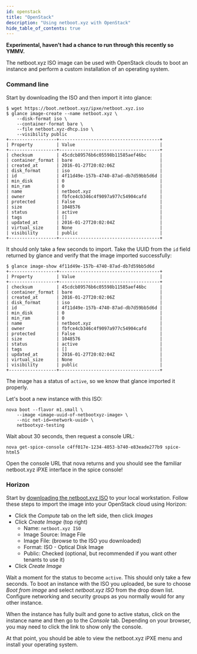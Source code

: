 ```yaml
---
id: openstack
title: "OpenStack"
description: "Using netboot.xyz with OpenStack"
hide_table_of_contents: true
---
```


**Experimental, haven't had a chance to run through this recently so YMMV.**

The netboot.xyz ISO image can be used with OpenStack clouds to boot an instance
and perform a custom installation of an operating system.

### Command line

Start by downloading the ISO and then import it into glance:

    $ wget https://boot.netboot.xyz/ipxe/netboot.xyz.iso
    $ glance image-create --name netboot.xyz \
        --disk-format iso \
        --container-format bare \
        --file netboot.xyz-dhcp.iso \
        --visibility public
    +------------------+--------------------------------------+
    | Property         | Value                                |
    +------------------+--------------------------------------+
    | checksum         | 45cdcb89576b6c05598b11585aef46bc     |
    | container_format | bare                                 |
    | created_at       | 2016-01-27T20:02:06Z                 |
    | disk_format      | iso                                  |
    | id               | 4f11d49e-157b-4740-87ad-db7d59bb5d6d |
    | min_disk         | 0                                    |
    | min_ram          | 0                                    |
    | name             | netboot.xyz                          |
    | owner            | fbfce4cb346c4f9097a977c54904cafd     |
    | protected        | False                                |
    | size             | 1048576                              |
    | status           | active                               |
    | tags             | []                                   |
    | updated_at       | 2016-01-27T20:02:04Z                 |
    | virtual_size     | None                                 |
    | visibility       | public                               |
    +------------------+--------------------------------------+

It should only take a few seconds to import.  Take the UUID from the `id` field
returned by glance and verify that the image imported successfully:

    $ glance image-show 4f11d49e-157b-4740-87ad-db7d59bb5d6d
    +------------------+--------------------------------------+
    | Property         | Value                                |
    +------------------+--------------------------------------+
    | checksum         | 45cdcb89576b6c05598b11585aef46bc     |
    | container_format | bare                                 |
    | created_at       | 2016-01-27T20:02:06Z                 |
    | disk_format      | iso                                  |
    | id               | 4f11d49e-157b-4740-87ad-db7d59bb5d6d |
    | min_disk         | 0                                    |
    | min_ram          | 0                                    |
    | name             | netboot.xyz                          |
    | owner            | fbfce4cb346c4f9097a977c54904cafd     |
    | protected        | False                                |
    | size             | 1048576                              |
    | status           | active                               |
    | tags             | []                                   |
    | updated_at       | 2016-01-27T20:02:04Z                 |
    | virtual_size     | None                                 |
    | visibility       | public                               |
    +------------------+--------------------------------------+

The image has a status of `active`, so we know that glance imported it
properly.

Let's boot a new instance with this ISO:

    nova boot --flavor m1.small \
        --image <image-uuid-of-netbootxyz-image> \
        --nic net-id=<network-uuid> \
        netbootxyz-testing

Wait about 30 seconds, then request a console URL:

    nova get-spice-console c4ff017e-1234-4053-b740-e83eade277b9 spice-html5

Open the console URL that nova returns and you should see the familiar
netboot.xyz iPXE interface in the spice console!

### Horizon

Start by [downloading the netboot.xyz ISO](https://boot.netboot.xyz/ipxe/netboot.xyz.iso)
to your local workstation.  Follow these steps to import the image into your
OpenStack cloud using Horizon:

* Click the _Compute_ tab on the left side, then click _Images_
* Click _Create Image_ (top right)
  * Name: `netboot.xyz ISO`
  * Image Source: Image File
  * Image File: (browse to the ISO you downloaded)
  * Format: ISO - Optical Disk Image
  * Public: Checked (optional, but recommended if you want other tenants to use
   it)
* Click _Create Image_

Wait a moment for the status to become `active`. This should only take a few
seconds.  To boot an instance with the ISO you uploaded, be sure to choose
_Boot from image_ and select _netboot.xyz ISO_ from the drop down list.
Configure networking and security groups as you normally would for any other
instance.

When the instance has fully built and gone to active status, click on the
instance name and then go to the _Console_ tab. Depending on your browser,
you may need to click the link to show only the console.

At that point, you should be able to view the netboot.xyz iPXE menu and install
your operating system.
